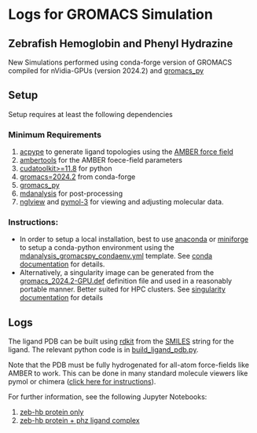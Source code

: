 # Logs for GROMACS Simulation

## Zebrafish Hemoglobin and Phenyl Hydrazine

New Simulations performed using conda-forge version of GROMACS compiled for nVidia-GPUs (version 2024.2) and [gromacs_py](https://gromacs-py.readthedocs.io/en/latest/index.html)

## Setup
Setup requires at least the following dependencies

### Minimum Requirements

1.  [acpype](https://acpype.readthedocs.io/en/latest/) to generate ligand topologies using the [AMBER force field](https://ambermd.org/AmberModels.php)
2.  [ambertools](https://ambermd.org/AmberModels.php) for the AMBER foece-field parameters
3.  [cudatoolkit>=11.8](https://anaconda.org/conda-forge/cudatoolkit) for python
4.  [gromacs=2024.2](https://anaconda.org/conda-forge/gromacs) from conda-forge
5.  [gromacs_py](https://gromacs-py.readthedocs.io/en/latest/index.html)
6.  [mdanalysis](https://www.mdanalysis.org/) for post-processing
7.  [nglview](https://github.com/nglviewer/nglview) and [pymol-3](https://github.com/schrodinger/pymol-open-source) for viewing and adjusting molecular data.
   
### Instructions:

* In order to setup a local installation, best to use [anaconda](https://www.anaconda.com/) or [miniforge](https://github.com/conda-forge/miniforge) to setup a conda-python environment using the [mdanalysis_gromacspy_condaenv.yml](config/mdanalysis_gromacspy_condaenv.yml) template. See [conda documentation](https://conda.io/projects/conda/en/latest/user-guide/tasks/manage-environments.html#creating-an-environment-from-an-environment-yml-file) for details.
* Alternatively, a singularity image can be generated from the [gromacs_2024.2-GPU.def](config/gromacs_2024.2-GPU.def) definition file and used in a reasonably portable manner. Better suited for HPC clusters. See [singularity documentation](https://docs.sylabs.io/guides/latest/user-guide/build_a_container.html#building-containers-from-singularityce-definition-files) for details
  
## Logs
The ligand PDB can be built using [rdkit](https://www.rdkit.org/) from the [SMILES](https://en.wikipedia.org/wiki/Simplified_Molecular_Input_Line_Entry_System) string for the ligand. The relevant python code is in [build_ligand_pdb.py](build_ligand_pdb.py).

Note that the PDB must be fully hydrogenated for all-atom force-fields like AMBER to work. This can be done in many standard molecule viewers like pymol or chimera ([click here for instructions](https://kpwulab.com/2021/02/19/pymolchimeraadd-hydrogens-to-your-structure/)).

For further information, see the following Jupyter Notebooks:
1. [zeb-hb protein only](only_zeb_hb_Refined.ipynb) 
2. [zeb-hb protein + phz ligand complex](complex_zeb_hb_Refined_and_phz.ipynb)
